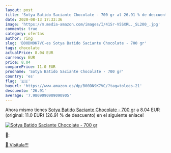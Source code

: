 ```yaml
---
layout: post
title: 'Sotya Batido Saciante Chocolate - 700 gr al 26.91 % de descuento'
date: 2020-08-13 17:33:36
image: 'https://m.media-amazon.com/images/I/41Sr-V5SXRL._SL200_.jpg'
comments: true
category: ofertas
author: ring
slug: 'B00DN9K7VC-es Sotya Batido Saciante Chocolate - 700 gr'
tags: chocolate
actualPrice: 8.04 EUR
currency: EUR
price: 8.04
comparePrice: 11.0 EUR
prodname: 'Sotya Batido Saciante Chocolate - 700 gr'
country: 'es'
flag: '🇪🇸'
buyurl: 'https://www.amazon.es/dp/B00DN9K7VC/?tag=tolees-21'
descuento: '26.91'
average: '7.9809090909090905'
---
```


Ahora mismo tienes [Sotya Batido Saciante Chocolate - 700 gr](https://www.amazon.es/dp/B00DN9K7VC/?tag=tolees-21) a 8.04 EUR (original: 11.0 EUR) (26.91 %  de descuento) en el siguiente enlace!

[![Sotya Batido Saciante Chocolate - 700 gr](https://m.media-amazon.com/images/I/41Sr-V5SXRL._SL200_.jpg)](https://www.amazon.es/dp/B00DN9K7VC/?tag=tolees-21)

🔎:


[🛒 Visítala!!!](https://www.amazon.es/dp/B00DN9K7VC/?tag=tolees-21)
